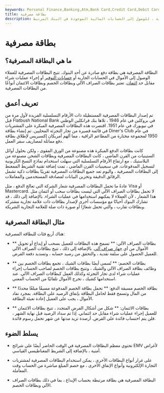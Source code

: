 ```yaml
---
keywords: Personal Finance,Banking,Atm,Bank Card,Credit Card,Debit Card,Payment Card
title: بطاقة مصرفية
description: تُستخدم البطاقة المصرفية ، المعروفة أيضًا بالبطاقة الفعلية ، للوصول إلى الحسابات المالية الموجودة في البنك المرتبط.
---
```


# بطاقة مصرفية
## ما هي البطاقة المصرفية؟

البطاقة المصرفية هي بطاقة دفع صادرة عن أحد البنوك. تتيح البطاقات المصرفية للعملاء الوصول إلى الأموال في الحسابات الجارية أو [حسابات التوفير](/savingsaccount) أو إجراء عمليات شراء مقابل حد [ائتمان](/lineofcredit). تعتبر بطاقات الصراف الآلي وبطاقات الخصم وبطاقات الائتمان أنواعًا من البطاقات المصرفية.

## تعريف أعمق

تم إصدار البطاقات المصرفية المستطيلة ذات الأرقام التسلسلية الفريدة لأول مرة من قبل Flatbush National Bank في بروكلين في عام 1946 ، تلاها بنك فرانكلين الوطني في نيويورك في عام 1951. اقتصرت هذه البطاقات المصرفية المبكرة على المشتريات في قائمة قصيرة من تجار التجزئة المحليين. تم إنشاء بطاقة Diner's Club في عام 1950 لمجموعة مختارة من المطاعم الراقية ، مما ألهم أمريكان إكسبريس لإطلاق بطاقة دفع مماثلة لمصاريف سفر العمل.

كانت بطاقات الدفع المبكرة هذه مصنوعة من الورق المقوى ، ولكن بحلول أوائل الستينيات من القرن الماضي ، كانت البطاقات المصرفية وبطاقات الشحن مصنوعة من البلاستيك ، مع ارتفاع الأرقام التسلسلية التي سهلت استخدام نماذج النسخ الكربونية لتسجيل المدفوعات. في سبعينيات القرن الماضي ، تمت إضافة تقنية الشريط الممغنط إلى البطاقات المصرفية ، واليوم تعد جميع البطاقات المصرفية تقريبًا بطاقات ذكية تشمل الرقائق الدقيقة وتخزين البيانات لمصادقة المستخدمين والمعاملات.

عادةً ما تحمل البطاقات المصرفية شعار الشركة التي تعالج الدفع ، مثل Visa أو Mastercard. لا تحمل بطاقات الصراف الآلي التي ليست بطاقات سحب أو ائتمان مثل هذا الشعار ، لأن العملاء لا يمكنهم استخدامها في عمليات الشراء. بالإضافة إلى ذلك ، قد تشارك البنوك أحيانًا مع مؤسسات أخرى لإصدار بطاقات ذات علامة تجارية مشتركة وبطاقات تقارب ، والتي تحمل شعارًا أو صورة ذات صلة للعلامة التجارية الشريكة.

## مثال البطاقة المصرفية

هناك أربع فئات للبطاقة المصرفية:

- ** بطاقات الصراف الآلي: ** تسمح هذه البطاقات للعميل بسحب أو إيداع أو تحويل الأموال من أي [جهاز صراف آلي](/atm). بالإضافة إلى ذلك ، تتيح بطاقات الصراف الآلي للعميل الحصول على سلفة نقدية ، والتحقق من رصيد حسابه ، وتسديد دفعة القرض.

- ** بطاقات الخصم: ** تُسمى أيضًا بطاقات الشيك ، تجمع بطاقات الخصم بين وظائف بطاقة الصراف الآلي والشيك ، وتتيح بطاقات الخصم لصاحب الحساب إجراء عمليات شراء لدى تجار التجزئة وكذلك العمل كبطاقات الصراف الآلي. عند استخدامها كشيك ، تخرج الأموال تلقائيًا من الحساب المعني.

- ** بطاقة الخصم مسبقة الدفع: ** تحمل بطاقة الخصم المدفوعة مسبقًا مبلغًا محددًا من المال وتسمح فقط لحامل البطاقة بإنفاق الرصيد على البطاقة. بمجرد نفاد الأموال ، يجب على العميل إعادة تعبئة البطاقة.

- ** بطاقات الائتمان: ** شكل من أشكال القرض المتجدد ، تتيح بطاقات الائتمان للعميل إجراء عمليات شراء مقابل حد ائتماني. إذا تم سداد الرصيد قبل نهاية الشهر ، فلن يتم احتساب فائدة على القرض. أرصدة تزيد مدتها عن شهر تحمل رسوم فائدة.

## يسلط الضوء

- تحتوي معظم البطاقات المصرفية في الوقت الحاضر أيضًا على شرائح EMV لأغراض أمنية ، بالإضافة إلى الشريط المغناطيسي القياسي.

- على غرار أنواع البطاقات الأخرى ، يمكن استخدام البطاقات المصرفية لمشتريات التجارة الإلكترونية وأنواع الإنفاق الأخرى ، مع خصم المبلغ مباشرة من الحساب وقت المعاملة.

- البطاقة المصرفية هي بطاقة مرتبطة بحساب الإيداع ، بما في ذلك بطاقات الصراف الآلي وبطاقات الخصم.

